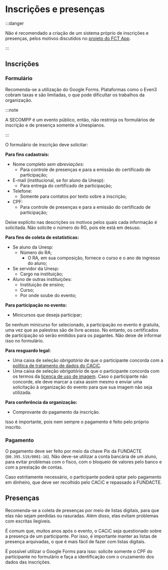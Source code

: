 # Inscrições e presenças

:::danger

Não é recomendado a criação de um sistema próprio de inscrições e presenças, pelos motivos discutidos no [projeto do FCT App](https://github.com/cacic-fct/fct-app/discussions/182#discussioncomment-10927548).

:::

## Inscrições

### Formulário

Recomenda-se a utilização do Google Forms. Plataformas como o Even3 cobram taxas e são limitadas, o que pode dificultar os trabalhos da organização.

:::note

A SECOMPP é um evento público, então, não restrinja os formulários de inscrição e de presença somente a Unespianos.

:::

O formulário de inscrição deve solicitar:

**Para fins cadastrais:**

- Nome completo _sem abreviações_:
  - Para controle de presenças e para a emissão do certificado de participação;
- E-mail (institucional, se for aluno da Unesp):
  - Para entrega do certificado de participação;
- Telefone:
  - Somente para contatos por texto sobre a inscrição;
- CPF:
  - Para controle de presenças e para a emissão do certificado de participação;

Deixe explícito nas descrições os motivos pelos quais cada informação é solicitada.
Não solicite o número do RG, pois ele está em desuso.

**Para fins de coleta de estatísticas:**

- Se aluno da Unesp:
  - Número do RA;
    - O RA, em sua composição, fornece o curso e o ano de ingresso do aluno;
- Se servidor da Unesp:
  - Cargo na instituição;
- Aluno de outras instituições:
  - Instituição de ensino;
  - Curso;
  - Por onde soube do evento;

**Para participação no evento:**

- Minicursos que deseja participar;

Se nenhum minicurso for selecionado, a participação no evento é gratuita, uma vez que as palestras são de livre acesso. No entanto, os certificados de participação só serão emitidos para os pagantes. Não deixe de informar isso no formulário.

**Para resguardo legal:**

- Uma caixa de seleção _obrigatória_ de que o participante concorda com a [política de tratamento de dados do CACiC](/legal/privacy-policy).
- Uma caixa de seleção _obrigatória_ de que o participante concorda com os termos da [licença de uso de imagem](/kb/CACiC/Legal/Licen%C3%A7a%20de%20uso%20de%20imagem). Caso o participante não concorde, ele deve marcar a caixa assim mesmo e enviar uma solicitação à organização do evento para que sua imagem não seja utilizada.

**Para conferência da organização:**

- Comprovante do pagamento da inscrição.

Isso é importante, pois nem sempre o pagamento é feito pelo próprio inscrito.

### Pagamento

O pagamento deve ser feito por meio da chave Pix da FUNDACTE (`00.395.519/0001-16`). Não deve-se utilizar a conta bancária de um aluno, para evitar problemas com o fisco, com o bloqueio de valores pelo banco e com a prestação de contas.

Caso estritamente necessário, o participante poderá optar pelo pagamento em dinheiro, que deve ser recolhido pelo CACiC e repassado à FUNDACTE.

## Presenças

Recomenda-se a coleta de presenças por meio de listas digitais, para que elas não sejam perdidas ou rasuradas. Além disso, elas evitam problemas com escritas ilegíveis.

É comum que, muitos anos após o evento, o CACiC seja questionado sobre a presença de um participante. Por isso, é importante manter as listas de presença arquivadas, o que é mais fácil de fazer com listas digitais.

É possível utilizar o Google Forms para isso: solicite somente o CPF do participante no formulário e faça a identificação com o cruzamento dos dados das inscrições.
